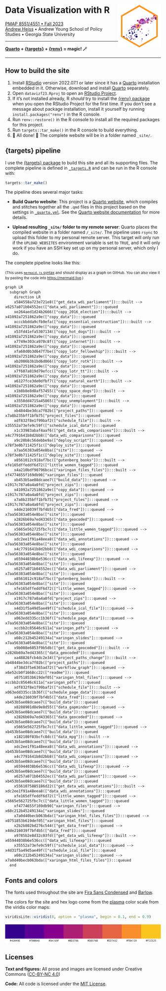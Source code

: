 
<!-- README.md is generated from README.qmd. Please edit that file -->

# Data Visualization with R <a href='https://econf23.classes.andrewheiss.com/'><img src='files/favicon-512.png' align="right" height="139" /></a>

[PMAP 8551/4551 • Fall
2023](https://datavizf23.classes.andrewheiss.com/)  
[Andrew Heiss](https://www.andrewheiss.com/) • Andrew Young School of
Policy Studies • Georgia State University

------------------------------------------------------------------------

**[Quarto](https://quarto.org/) +
[{targets}](https://docs.ropensci.org/targets/) +
[{renv}](https://rstudio.github.io/renv/) = magic! 🪄**

------------------------------------------------------------------------

## How to build the site

1.  Install
    [RStudio](https://www.rstudio.com/products/rstudio/download/#download)
    version 2022.07.1 or later since it has a
    [Quarto](https://quarto.org/) installation embedded in it.
    Otherwise, download and install [Quarto](https://quarto.org/)
    separately.
2.  Open `datavizf23.Rproj` to open an [RStudio
    Project](https://r4ds.had.co.nz/workflow-projects.html).
3.  If it’s not installed already, R *should* try to install the [{renv}
    package](https://rstudio.github.io/renv/) when you open the RStudio
    Project for the first time. If you don’t see a message about package
    installation, install it yourself by running
    `install.packages("renv")` in the R console.
4.  Run `renv::restore()` in the R console to install all the required
    packages for this project.
5.  Run `targets::tar_make()` in the R console to build everything.
6.  🎉 All done! 🎉 The complete website will be in a folder named
    `_site/`.

## {targets} pipeline

I use the [{targets} package](https://docs.ropensci.org/targets/) to
build this site and all its supporting files. The complete pipeline is
defined in [`_targets.R`](_targets.R) and can be run in the R console
with:

``` r
targets::tar_make()
```

The pipeline does several major tasks:

- **Build Quarto website**: This project is a [Quarto
  website](https://quarto.org/docs/websites/), which compiles and
  stitches together all the `.qmd` files in this project based on the
  settings in [`_quarto.yml`](_quarto.yml). See the [Quarto website
  documentation](https://quarto.org/docs/websites/) for more details.

- **Upload resulting `_site/` folder to my remote server**: Quarto
  places the compiled website in a folder named `/_site/`. The pipeline
  uses `rsync` to upload this folder to my personal remote server. This
  target will only run if the `UPLOAD_WEBSITES` environment variable is
  set to `TRUE`, and it will only work if you have an SSH key set up on
  my personal server, which only I do.

The complete pipeline looks like this:

<small>(This uses [`mermaid.js`
syntax](https://mermaid-js.github.io/mermaid/) and should display as a
graph on GitHub. You can also view it by pasting the code into
<https://mermaid.live>.)</small>

``` mermaid
graph LR
  subgraph Graph
    direction LR
    x584558a723e721e8(["get_data_wdi_parliament"]):::built --> x6257a071b04552ec(["data_wdi_parliament"]):::queued
    xe264aed1d24b2666(["copy_2016_election"]):::built --> x41092a7251862a9e(["copy_data"]):::queued
    xcccbbdda9cfb9efa(["copy_essential_construction"]):::built --> x41092a7251862a9e(["copy_data"]):::queued
    x53fd41efa5307134(["copy_hot_dogs"]):::built --> x41092a7251862a9e(["copy_data"]):::queued
    x7749e303ca970c8f(["copy_internet"]):::built --> x41092a7251862a9e(["copy_data"]):::queued
    xfa60d0b3d647f7be(["copy_lotr_fellowship"]):::built --> x41092a7251862a9e(["copy_data"]):::queued
    xb2006b3b1bd6d066(["copy_lotr_rotk"]):::built --> x41092a7251862a9e(["copy_data"]):::queued
    x7f607a819d79efcc(["copy_lotr_tt"]):::built --> x41092a7251862a9e(["copy_data"]):::queued
    x6127fce3de0dfbf7(["copy_natural_earth"]):::built --> x41092a7251862a9e(["copy_data"]):::queued
    x1b8b8e8d8af57455(["copy_space_dogs"]):::built --> x41092a7251862a9e(["copy_data"]):::queued
    x3558dd4715a45865(["copy_unemployment"]):::built --> x41092a7251862a9e(["copy_data"]):::queued
    xb4844be3dca7f02b(["project_paths"]):::queued --> x7a8b235bff1bfb75["project_files"]:::queued
    xdf832f8e1f99baf2(["schedule_file"]):::built --> x35552a73efe9c59f(["schedule_ical_data"]):::queued
    x1c33983abaf4aaf6(["get_data_wdi_comparisons"]):::built --> x4c7791641b8d2bb8(["data_wdi_comparisons"]):::queued
    x9c20b8c56debbe9a(["deploy_script"]):::queued --> x78f3e0b711425f1c(["deploy_site"]):::queued
    x7aa56383a054e8ba(["site"]):::queued --> x78f3e0b711425f1c(["deploy_site"]):::queued
    x8561012c918af7bc(["gutenberg_books"]):::built --> xfe165dffeddf6d72(["little_women_tagged"]):::queued
    x4a210bdf90796bca(["xaringan_files_files"]):::built --> xf4774655f169db90["xaringan_files"]:::queued
    xb453b5ae08dcaee7(["build_data"]):::queued --> x1917c787a0a4a0fd["project_zips"]:::queued
    x41092a7251862a9e(["copy_data"]):::queued --> x1917c787a0a4a0fd["project_zips"]:::queued
    x7a8b235bff1bfb75["project_files"]:::queued --> x1917c787a0a4a0fd["project_zips"]:::queued
    x4de216039f7bf4b5(["data_fred"]):::queued --> x7aa56383a054e8ba(["site"]):::queued
    x2826b69a7ed43365(["data_geocoded"]):::queued --> x7aa56383a054e8ba(["site"]):::queued
    x5665e562725fbc7c(["data_little_women_tagged"]):::queued --> x7aa56383a054e8ba(["site"]):::queued
    xdc2ee1f91a48eea8(["data_wdi_annotations"]):::queued --> x7aa56383a054e8ba(["site"]):::queued
    x4c7791641b8d2bb8(["data_wdi_comparisons"]):::queued --> x7aa56383a054e8ba(["site"]):::queued
    x65944038b6e536cc(["data_wdi_lifeexp"]):::queued --> x7aa56383a054e8ba(["site"]):::queued
    x6257a071b04552ec(["data_wdi_parliament"]):::queued --> x7aa56383a054e8ba(["site"]):::queued
    x8561012c918af7bc(["gutenberg_books"]):::built --> x7aa56383a054e8ba(["site"]):::queued
    xfe165dffeddf6d72(["little_women_tagged"]):::queued --> x7aa56383a054e8ba(["site"]):::queued
    x1917c787a0a4a0fd["project_zips"]:::queued --> x7aa56383a054e8ba(["site"]):::queued
    x4d31f5a49d5ae49f(["schedule_ical_file"]):::queued --> x7aa56383a054e8ba(["site"]):::queued
    x063edd335cc1b36f(["schedule_page_data"]):::queued --> x7aa56383a054e8ba(["site"]):::queued
    xccbb2c85646c611a["xaringan_pdfs"]:::queued --> x7aa56383a054e8ba(["site"]):::queued
    x60c212b45249134a["xaringan_slides"]:::queued --> x7aa56383a054e8ba(["site"]):::queued
    x9b008e6053f9b5db(["get_data_geocoded"]):::built --> x2826b69a7ed43365(["data_geocoded"]):::queued
    xa48826fcb4dc2e34(["project_paths_change"]):::built --> xb4844be3dca7f02b(["project_paths"]):::queued
    xf38d3f5e6365ad72(["workflow_graph"]):::queued --> x6e52cb0f1668cc22(["readme"]):::queued
    x0751853b619def05["xaringan_html_files"]:::queued --> xccbb2c85646c611a["xaringan_pdfs"]:::queued
    xdf832f8e1f99baf2(["schedule_file"]):::built --> x063edd335cc1b36f(["schedule_page_data"]):::queued
    x4de216039f7bf4b5(["data_fred"]):::queued --> xb453b5ae08dcaee7(["build_data"]):::queued
    x8288901d8e9e8d55(["data_gapminder"]):::queued --> xb453b5ae08dcaee7(["build_data"]):::queued
    x2826b69a7ed43365(["data_geocoded"]):::queued --> xb453b5ae08dcaee7(["build_data"]):::queued
    x5665e562725fbc7c(["data_little_women_tagged"]):::queued --> xb453b5ae08dcaee7(["build_data"]):::queued
    x182180f03bcfc8dc(["data_mpg"]):::built --> xb453b5ae08dcaee7(["build_data"]):::queued
    xdc2ee1f91a48eea8(["data_wdi_annotations"]):::queued --> xb453b5ae08dcaee7(["build_data"]):::queued
    x4c7791641b8d2bb8(["data_wdi_comparisons"]):::queued --> xb453b5ae08dcaee7(["build_data"]):::queued
    x65944038b6e536cc(["data_wdi_lifeexp"]):::queued --> xb453b5ae08dcaee7(["build_data"]):::queued
    x6257a071b04552ec(["data_wdi_parliament"]):::queued --> xb453b5ae08dcaee7(["build_data"]):::queued
    x5561075885186d22(["get_data_wdi_annotations"]):::built --> xdc2ee1f91a48eea8(["data_wdi_annotations"]):::queued
    xfe165dffeddf6d72(["little_women_tagged"]):::queued --> x5665e562725fbc7c(["data_little_women_tagged"]):::queued
    xf4774655f169db90["xaringan_files"]:::queued --> x60c212b45249134a["xaringan_slides"]:::queued
    x7a0d40becb063bda(["xaringan_html_files_files"]):::queued --> x0751853b619def05["xaringan_html_files"]:::queued
    x2b2b802bd276c544(["get_data_fred"]):::queued --> x4de216039f7bf4b5(["data_fred"]):::queued
    x9785b2e8d32c03fd(["get_data_wdi_lifeexp"]):::built --> x65944038b6e536cc(["data_wdi_lifeexp"]):::queued
    x35552a73efe9c59f(["schedule_ical_data"]):::queued --> x4d31f5a49d5ae49f(["schedule_ical_file"]):::queued
    x60c212b45249134a["xaringan_slides"]:::queued --> x7a0d40becb063bda(["xaringan_html_files_files"]):::queued
  end
```

## Fonts and colors

The fonts used throughout the site are [Fira Sans
Condensed](https://fonts.google.com/specimen/Fira+Sans+Condensed) and
[Barlow](https://fonts.google.com/specimen/Barlow).

The colors for the site and hex logo come from the
[plasma](https://cran.r-project.org/web/packages/viridis/vignettes/intro-to-viridis.html#the-color-scales)
color scale from the viridis color maps:

``` r
viridisLite::viridis(8, option = "plasma", begin = 0.1, end = 0.9)
```

<img src="README_files/figure-commonmark/show-plasma-1.png"
width="768" />

## Licenses

**Text and figures:** All prose and images are licensed under Creative
Commons ([CC-BY-NC
4.0](https://creativecommons.org/licenses/by-nc/4.0/))

**Code:** All code is licensed under the [MIT License](LICENSE.md).
